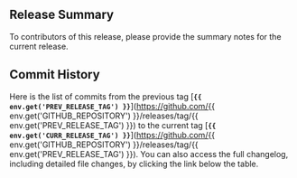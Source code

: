 ## Release Summary
To contributors of this release, please provide the summary notes for the current release.

## Commit History
Here is the list of commits from the previous tag [**`{{ env.get('PREV_RELEASE_TAG') }}`**](https://github.com/{{ env.get('GITHUB_REPOSITORY') }}/releases/tag/{{ env.get('PREV_RELEASE_TAG') }}) to the current tag [**`{{ env.get('CURR_RELEASE_TAG') }}`**](https://github.com/{{ env.get('GITHUB_REPOSITORY') }}/releases/tag/{{ env.get('PREV_RELEASE_TAG') }}).
You can also access the full changelog, including detailed file changes, by clicking the link below the table.
